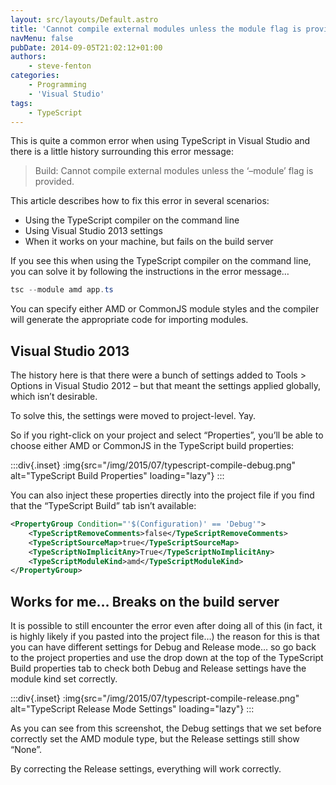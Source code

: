 ```yaml
---
layout: src/layouts/Default.astro
title: 'Cannot compile external modules unless the module flag is provided'
navMenu: false
pubDate: 2014-09-05T21:02:12+01:00
authors:
    - steve-fenton
categories:
    - Programming
    - 'Visual Studio'
tags:
    - TypeScript
---
```


This is quite a common error when using TypeScript in Visual Studio and there is a little history surrounding this error message:

> Build: Cannot compile external modules unless the ‘–module’ flag is provided.

This article describes how to fix this error in several scenarios:

- Using the TypeScript compiler on the command line
- Using Visual Studio 2013 settings
- When it works on your machine, but fails on the build server

If you see this when using the TypeScript compiler on the command line, you can solve it by following the instructions in the error message…

```powershell
tsc --module amd app.ts
```

You can specify either AMD or CommonJS module styles and the compiler will generate the appropriate code for importing modules.

## Visual Studio 2013

The history here is that there were a bunch of settings added to Tools > Options in Visual Studio 2012 – but that meant the settings applied globally, which isn’t desirable.

To solve this, the settings were moved to project-level. Yay.

So if you right-click on your project and select “Properties”, you’ll be able to choose either AMD or CommonJS in the TypeScript build properties:

:::div{.inset}
:img{src="/img/2015/07/typescript-compile-debug.png" alt="TypeScript Build Properties" loading="lazy"}
:::

You can also inject these properties directly into the project file if you find that the “TypeScript Build” tab isn’t available:

```xml
<PropertyGroup Condition="'$(Configuration)' == 'Debug'">
    <TypeScriptRemoveComments>false</TypeScriptRemoveComments>
    <TypeScriptSourceMap>true</TypeScriptSourceMap>
    <TypeScriptNoImplicitAny>True</TypeScriptNoImplicitAny>
    <TypeScriptModuleKind>amd</TypeScriptModuleKind>
</PropertyGroup>
```

## Works for me… Breaks on the build server

It is possible to still encounter the error even after doing all of this (in fact, it is highly likely if you pasted into the project file…) the reason for this is that you can have different settings for Debug and Release mode… so go back to the project properties and use the drop down at the top of the TypeScript Build properties tab to check both Debug and Release settings have the module kind set correctly.

:::div{.inset}
:img{src="/img/2015/07/typescript-compile-release.png" alt="TypeScript Release Mode Settings" loading="lazy"}
:::

As you can see from this screenshot, the Debug settings that we set before correctly set the AMD module type, but the Release settings still show “None”.

By correcting the Release settings, everything will work correctly.
